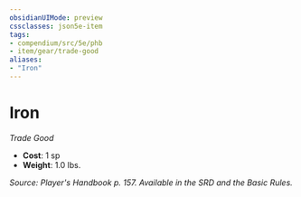 ```yaml
---
obsidianUIMode: preview
cssclasses: json5e-item
tags:
- compendium/src/5e/phb
- item/gear/trade-good
aliases: 
- "Iron"
---
```

# Iron
*Trade Good*  

- **Cost**: 1 sp
- **Weight**: 1.0 lbs.

*Source: Player's Handbook p. 157. Available in the SRD and the Basic Rules.*